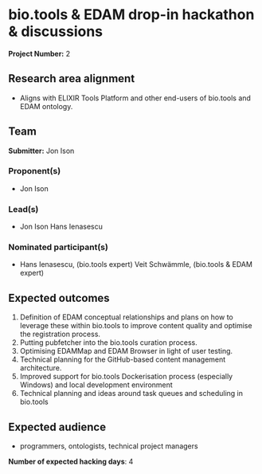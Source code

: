 # bio.tools & EDAM drop-in hackathon & discussions

**Project Number:** 2

## Research area alignment

- Aligns with ELIXIR Tools Platform and other end-users of bio.tools and EDAM ontology.

## Team

**Submitter:** Jon Ison

### Proponent(s)

- Jon Ison

### Lead(s)

- Jon Ison
 Hans Ienasescu

### Nominated participant(s)

- Hans Ienasescu, (bio.tools expert)
 Veit Schwämmle, (bio.tools & EDAM expert)

## Expected outcomes

 1. Definition of EDAM conceptual relationships and plans on how to leverage these within bio.tools to improve content quality and optimise the registration process.
 2. Putting pubfetcher into the bio.tools curation process.
 3. Optimising EDAMMap and EDAM Browser in light of user testing.
 4. Technical planning for the GitHub-based content management architecture.
 5. Improved support for bio.tools Dockerisation process (especially Windows) and local development environment
 6. Technical planning and ideas around task queues and scheduling in bio.tools

## Expected audience

- programmers, ontologists, technical project managers

**Number of expected hacking days**: 4

